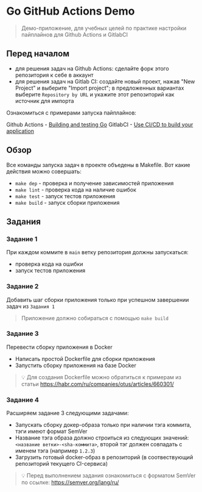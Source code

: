 # Go GitHub Actions Demo

> Демо-приложение, для учебных целей по практике настройки пайплайнов для Github Actions и GitlabCI 

## Перед началом

- для решения задач на Github Actions: сделайте форк этого репозитория к себе в аккаунт
- для решения задач на Gitlab CI: создайте новый проект, нажав "New Project" и выберите "Import project"; в предложенных вариантах выберите `Repository by URL` и укажите этот репозиторий как источник для импорта

Ознакомиться с примерами запуска пайплайнов:

Github Actions - [Building and testing Go](https://docs.github.com/en/actions/automating-builds-and-tests/building-and-testing-go)
GitlabCI - [Use CI/CD to build your application](https://docs.gitlab.com/ee/topics/build_your_application.html)

## Обзор

Все команды запуска задач в проекте объедены в Makefile. Вот какие действия можно совершать:

- `make dep` - проверка и получение зависимостей приложения
- `make lint` - проверка кода на наличие ошибок
- `make test` - запуск тестов приложения
- `make build` - запуск сборки приложения

## Задания

### Задание 1

При каждом коммите в `main` ветку репозитория должны запускаться:
- проверка кода на ошибки
- запуск тестов приложения

### Задание 2

Добавить шаг сборки приложения только при успешном завершении задач из `Задания 1`

> Приложение должно собираться с помощью `make build`

### Задание 3

Перевести сборку приложения в Docker

- Написать простой Dockerfile для сборки приложения
- Запустить сборку приложения на базе Docker

> :bulb: Для создания Dockerfile можно обратиться к примерам из статьи https://habr.com/ru/companies/otus/articles/660301/

### Задание 4

Расширяем задание 3 следующими задачами:

- Запускать сборку докер-образа только при наличии тэга коммита, тэги имеют формат SemVer
- Название тэга образа должно строиться из следующих значений: `<название ветки>-<sha-коммита>`, второй тэг должен совпадать с именем тэга (например `1.2.3`)
- Загрузить готовый docker-образ в репозиторий (в соотвествующий репозиторий текущего CI-сервиса)

> :bulb: Перед выполнением задания ознакомиться с форматом SemVer по ссылке: https://semver.org/lang/ru/
